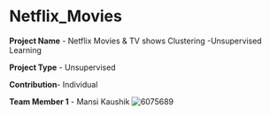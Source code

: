 # Netflix_Movies

**Project Name** - Netflix Movies & TV shows Clustering -Unsupervised Learning

**Project Type** - Unsupervised

**Contribution**- Individual

**Team Member 1** - Mansi Kaushik
![6075689](https://github.com/MansiKaushik123/Netflix_Movies/assets/140509411/ce499ae2-4834-407f-857e-2e27c3c11984)
